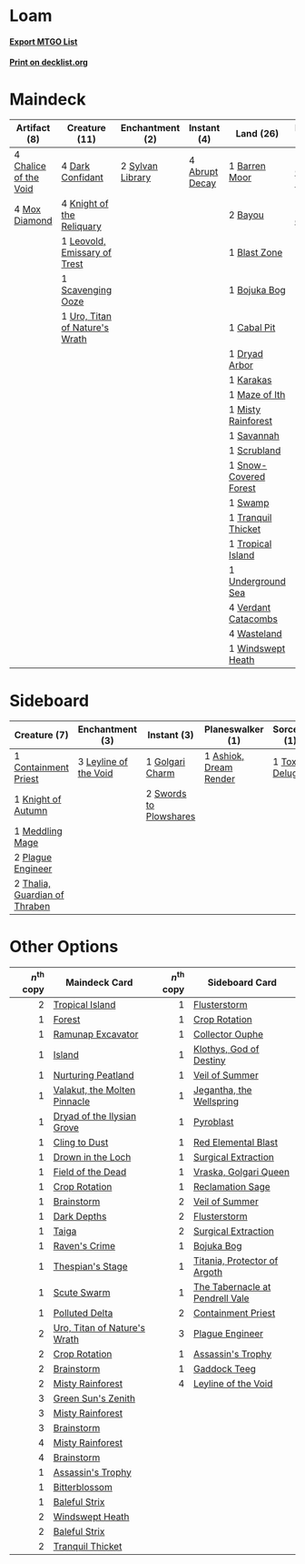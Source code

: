 # Loam

#### [Export MTGO List](../collection/Loam/Loam.txt)
#### [Print on decklist.org](http://decklist.org/?deckmain=4%09Abrupt%20Decay%0A1%09Barren%20Moor%0A2%09Bayou%0A1%09Blast%20Zone%0A1%09Bojuka%20Bog%0A1%09Cabal%20Pit%0A4%09Chalice%20of%20the%20Void%0A4%09Dark%20Confidant%0A1%09Dryad%20Arbor%0A2%09Green%20Sun's%20Zenith%0A1%09Karakas%0A1%09Kaya,%20Orzhov%20Usurper%0A4%09Knight%20of%20the%20Reliquary%0A1%09Leovold,%20Emissary%20of%20Trest%0A2%09Life%20from%20the%20Loam%0A1%09Maze%20of%20Ith%0A1%09Misty%20Rainforest%0A4%09Mox%20Diamond%0A3%09Oko,%20Thief%20of%20Crowns%0A1%09Savannah%0A1%09Scavenging%20Ooze%0A1%09Scrubland%0A1%09Sevinne's%20Reclamation%0A1%09Snow-Covered%20Forest%0A1%09Swamp%0A2%09Sylvan%20Library%0A1%09Tranquil%20Thicket%0A1%09Tropical%20Island%0A1%09Underground%20Sea%0A1%09Uro,%20Titan%20of%20Nature's%20Wrath%0A4%09Verdant%20Catacombs%0A4%09Wasteland%0A1%09Windswept%20Heath&deckside=1%09Ashiok,%20Dream%20Render%0A1%09Containment%20Priest%0A1%09Golgari%20Charm%0A1%09Knight%20of%20Autumn%0A3%09Leyline%20of%20the%20Void%0A1%09Meddling%20Mage%0A2%09Plague%20Engineer%0A2%09Swords%20to%20Plowshares%0A2%09Thalia,%20Guardian%20of%20Thraben%0A1%09Toxic%20Deluge)
# Maindeck

|                                          Artifact (8)                                          |                                              Creature (11)                                              |                                     Enchantment (2)                                     |                                       Instant (4)                                       |                                           Land (26)                                            |                                        Planeswalker (4)                                         |                                           Sorcery (5)                                            |
|------------------------------------------------------------------------------------------------|---------------------------------------------------------------------------------------------------------|-----------------------------------------------------------------------------------------|-----------------------------------------------------------------------------------------|------------------------------------------------------------------------------------------------|-------------------------------------------------------------------------------------------------|--------------------------------------------------------------------------------------------------|
|4 [Chalice of the Void](http://gatherer.wizards.com/Pages/Card/Details.aspx?multiverseid=442211)|4 [Dark Confidant](http://gatherer.wizards.com/Pages/Card/Details.aspx?multiverseid=397731)              |2 [Sylvan Library](http://gatherer.wizards.com/Pages/Card/Details.aspx?multiverseid=2240)|4 [Abrupt Decay](http://gatherer.wizards.com/Pages/Card/Details.aspx?multiverseid=456061)|1 [Barren Moor](http://gatherer.wizards.com/Pages/Card/Details.aspx?multiverseid=220487)        |1 [Kaya, Orzhov Usurper](http://gatherer.wizards.com/Pages/Card/Details.aspx?multiverseid=460129)|2 [Green Sun's Zenith](http://gatherer.wizards.com/Pages/Card/Details.aspx?multiverseid=413711)   |
|4 [Mox Diamond](http://gatherer.wizards.com/Pages/Card/Details.aspx?multiverseid=5193)          |4 [Knight of the Reliquary](http://gatherer.wizards.com/Pages/Card/Details.aspx?multiverseid=189145)     |                                                                                         |                                                                                         |2 [Bayou](http://gatherer.wizards.com/Pages/Card/Details.aspx?multiverseid=879)                 |3 [Oko, Thief of Crowns](http://gatherer.wizards.com/Pages/Card/Details.aspx?multiverseid=473159)|2 [Life from the Loam](http://gatherer.wizards.com/Pages/Card/Details.aspx?multiverseid=338409)   |
|                                                                                                |1 [Leovold, Emissary of Trest](http://gatherer.wizards.com/Pages/Card/Details.aspx?multiverseid=416834)  |                                                                                         |                                                                                         |1 [Blast Zone](http://gatherer.wizards.com/Pages/Card/Details.aspx?multiverseid=461171)         |                                                                                                 |1 [Sevinne's Reclamation](http://gatherer.wizards.com/Pages/Card/Details.aspx?multiverseid=470551)|
|                                                                                                |1 [Scavenging Ooze](http://gatherer.wizards.com/Pages/Card/Details.aspx?multiverseid=420783)             |                                                                                         |                                                                                         |1 [Bojuka Bog](http://gatherer.wizards.com/Pages/Card/Details.aspx?multiverseid=376269)         |                                                                                                 |                                                                                                  |
|                                                                                                |1 [Uro, Titan of Nature's Wrath](http://gatherer.wizards.com/Pages/Card/Details.aspx?multiverseid=476480)|                                                                                         |                                                                                         |1 [Cabal Pit](http://gatherer.wizards.com/Pages/Card/Details.aspx?multiverseid=29904)           |                                                                                                 |                                                                                                  |
|                                                                                                |                                                                                                         |                                                                                         |                                                                                         |1 [Dryad Arbor](http://gatherer.wizards.com/Pages/Card/Details.aspx?multiverseid=136196)        |                                                                                                 |                                                                                                  |
|                                                                                                |                                                                                                         |                                                                                         |                                                                                         |1 [Karakas](http://gatherer.wizards.com/Pages/Card/Details.aspx?multiverseid=413782)            |                                                                                                 |                                                                                                  |
|                                                                                                |                                                                                                         |                                                                                         |                                                                                         |1 [Maze of Ith](http://gatherer.wizards.com/Pages/Card/Details.aspx?multiverseid=1824)          |                                                                                                 |                                                                                                  |
|                                                                                                |                                                                                                         |                                                                                         |                                                                                         |1 [Misty Rainforest](http://gatherer.wizards.com/Pages/Card/Details.aspx?multiverseid=405102)   |                                                                                                 |                                                                                                  |
|                                                                                                |                                                                                                         |                                                                                         |                                                                                         |1 [Savannah](http://gatherer.wizards.com/Pages/Card/Details.aspx?multiverseid=881)              |                                                                                                 |                                                                                                  |
|                                                                                                |                                                                                                         |                                                                                         |                                                                                         |1 [Scrubland](http://gatherer.wizards.com/Pages/Card/Details.aspx?multiverseid=882)             |                                                                                                 |                                                                                                  |
|                                                                                                |                                                                                                         |                                                                                         |                                                                                         |1 [Snow-Covered Forest](http://gatherer.wizards.com/Pages/Card/Details.aspx?multiverseid=121192)|                                                                                                 |                                                                                                  |
|                                                                                                |                                                                                                         |                                                                                         |                                                                                         |1 [Swamp](http://gatherer.wizards.com/Pages/Card/Details.aspx?multiverseid=439858)              |                                                                                                 |                                                                                                  |
|                                                                                                |                                                                                                         |                                                                                         |                                                                                         |1 [Tranquil Thicket](http://gatherer.wizards.com/Pages/Card/Details.aspx?multiverseid=220494)   |                                                                                                 |                                                                                                  |
|                                                                                                |                                                                                                         |                                                                                         |                                                                                         |1 [Tropical Island](http://gatherer.wizards.com/Pages/Card/Details.aspx?multiverseid=884)       |                                                                                                 |                                                                                                  |
|                                                                                                |                                                                                                         |                                                                                         |                                                                                         |1 [Underground Sea](http://gatherer.wizards.com/Pages/Card/Details.aspx?multiverseid=886)       |                                                                                                 |                                                                                                  |
|                                                                                                |                                                                                                         |                                                                                         |                                                                                         |4 [Verdant Catacombs](http://gatherer.wizards.com/Pages/Card/Details.aspx?multiverseid=405113)  |                                                                                                 |                                                                                                  |
|                                                                                                |                                                                                                         |                                                                                         |                                                                                         |4 [Wasteland](http://gatherer.wizards.com/Pages/Card/Details.aspx?multiverseid=413790)          |                                                                                                 |                                                                                                  |
|                                                                                                |                                                                                                         |                                                                                         |                                                                                         |1 [Windswept Heath](http://gatherer.wizards.com/Pages/Card/Details.aspx?multiverseid=405115)    |                                                                                                 |                                                                                                  |


# Sideboard

|                                              Creature (7)                                              |                                        Enchantment (3)                                         |                                         Instant (3)                                          |                                        Planeswalker (1)                                         |                                       Sorcery (1)                                       |
|--------------------------------------------------------------------------------------------------------|------------------------------------------------------------------------------------------------|----------------------------------------------------------------------------------------------|-------------------------------------------------------------------------------------------------|-----------------------------------------------------------------------------------------|
|1 [Containment Priest](http://gatherer.wizards.com/Pages/Card/Details.aspx?multiverseid=389470)         |3 [Leyline of the Void](http://gatherer.wizards.com/Pages/Card/Details.aspx?multiverseid=107682)|1 [Golgari Charm](http://gatherer.wizards.com/Pages/Card/Details.aspx?multiverseid=405245)    |1 [Ashiok, Dream Render](http://gatherer.wizards.com/Pages/Card/Details.aspx?multiverseid=461155)|1 [Toxic Deluge](http://gatherer.wizards.com/Pages/Card/Details.aspx?multiverseid=376559)|
|1 [Knight of Autumn](http://gatherer.wizards.com/Pages/Card/Details.aspx?multiverseid=452933)           |                                                                                                |2 [Swords to Plowshares](http://gatherer.wizards.com/Pages/Card/Details.aspx?multiverseid=869)|                                                                                                 |                                                                                         |
|1 [Meddling Mage](http://gatherer.wizards.com/Pages/Card/Details.aspx?multiverseid=179547)              |                                                                                                |                                                                                              |                                                                                                 |                                                                                         |
|2 [Plague Engineer](http://gatherer.wizards.com/Pages/Card/Details.aspx?multiverseid=464049)            |                                                                                                |                                                                                              |                                                                                                 |                                                                                         |
|2 [Thalia, Guardian of Thraben](http://gatherer.wizards.com/Pages/Card/Details.aspx?multiverseid=442025)|                                                                                                |                                                                                              |                                                                                                 |                                                                                         |


# Other Options

|*n*<sup>th</sup> copy|                                             Maindeck Card                                             |*n*<sup>th</sup> copy|                                             Sideboard Card                                             |
|--------------------:|-------------------------------------------------------------------------------------------------------|--------------------:|--------------------------------------------------------------------------------------------------------|
|                    2|[Tropical Island](http://gatherer.wizards.com/Pages/Card/Details.aspx?multiverseid=884)                |                    1|[Flusterstorm](http://gatherer.wizards.com/Pages/Card/Details.aspx?multiverseid=228255)                 |
|                    1|[Forest](http://gatherer.wizards.com/Pages/Card/Details.aspx?multiverseid=439860)                      |                    1|[Crop Rotation](http://gatherer.wizards.com/Pages/Card/Details.aspx?multiverseid=417430)                |
|                    1|[Ramunap Excavator](http://gatherer.wizards.com/Pages/Card/Details.aspx?multiverseid=430818)           |                    1|[Collector Ouphe](http://gatherer.wizards.com/Pages/Card/Details.aspx?multiverseid=464107)              |
|                    1|[Island](http://gatherer.wizards.com/Pages/Card/Details.aspx?multiverseid=439857)                      |                    1|[Klothys, God of Destiny](http://gatherer.wizards.com/Pages/Card/Details.aspx?multiverseid=476471)      |
|                    1|[Nurturing Peatland](http://gatherer.wizards.com/Pages/Card/Details.aspx?multiverseid=464192)          |                    1|[Veil of Summer](http://gatherer.wizards.com/Pages/Card/Details.aspx?multiverseid=466952)               |
|                    1|[Valakut, the Molten Pinnacle](http://gatherer.wizards.com/Pages/Card/Details.aspx?multiverseid=190400)|                    1|[Jegantha, the Wellspring](http://gatherer.wizards.com/Pages/Card/Details.aspx?multiverseid=479742)     |
|                    1|[Dryad of the Ilysian Grove](http://gatherer.wizards.com/Pages/Card/Details.aspx?multiverseid=476420)  |                    1|[Pyroblast](http://gatherer.wizards.com/Pages/Card/Details.aspx?multiverseid=4083)                      |
|                    1|[Cling to Dust](http://gatherer.wizards.com/Pages/Card/Details.aspx?multiverseid=476338)               |                    1|[Red Elemental Blast](http://gatherer.wizards.com/Pages/Card/Details.aspx?multiverseid=814)             |
|                    1|[Drown in the Loch](http://gatherer.wizards.com/Pages/Card/Details.aspx?multiverseid=473150)           |                    1|[Surgical Extraction](http://gatherer.wizards.com/Pages/Card/Details.aspx?multiverseid=397706)          |
|                    1|[Field of the Dead](http://gatherer.wizards.com/Pages/Card/Details.aspx?multiverseid=467001)           |                    1|[Vraska, Golgari Queen](http://gatherer.wizards.com/Pages/Card/Details.aspx?multiverseid=452963)        |
|                    1|[Crop Rotation](http://gatherer.wizards.com/Pages/Card/Details.aspx?multiverseid=417430)               |                    1|[Reclamation Sage](http://gatherer.wizards.com/Pages/Card/Details.aspx?multiverseid=389651)             |
|                    1|[Brainstorm](http://gatherer.wizards.com/Pages/Card/Details.aspx?multiverseid=3897)                    |                    2|[Veil of Summer](http://gatherer.wizards.com/Pages/Card/Details.aspx?multiverseid=466952)               |
|                    1|[Dark Depths](http://gatherer.wizards.com/Pages/Card/Details.aspx?multiverseid=121155)                 |                    2|[Flusterstorm](http://gatherer.wizards.com/Pages/Card/Details.aspx?multiverseid=228255)                 |
|                    1|[Taiga](http://gatherer.wizards.com/Pages/Card/Details.aspx?multiverseid=883)                          |                    2|[Surgical Extraction](http://gatherer.wizards.com/Pages/Card/Details.aspx?multiverseid=397706)          |
|                    1|[Raven's Crime](http://gatherer.wizards.com/Pages/Card/Details.aspx?multiverseid=153487)               |                    1|[Bojuka Bog](http://gatherer.wizards.com/Pages/Card/Details.aspx?multiverseid=376269)                   |
|                    1|[Thespian's Stage](http://gatherer.wizards.com/Pages/Card/Details.aspx?multiverseid=366353)            |                    1|[Titania, Protector of Argoth](http://gatherer.wizards.com/Pages/Card/Details.aspx?multiverseid=389721) |
|                    1|[Scute Swarm](http://gatherer.wizards.com/Pages/Card/Details.aspx?multiverseid=491851)                 |                    1|[The Tabernacle at Pendrell Vale](http://gatherer.wizards.com/Pages/Card/Details.aspx?multiverseid=1690)|
|                    1|[Polluted Delta](http://gatherer.wizards.com/Pages/Card/Details.aspx?multiverseid=405104)              |                    2|[Containment Priest](http://gatherer.wizards.com/Pages/Card/Details.aspx?multiverseid=389470)           |
|                    2|[Uro, Titan of Nature's Wrath](http://gatherer.wizards.com/Pages/Card/Details.aspx?multiverseid=476480)|                    3|[Plague Engineer](http://gatherer.wizards.com/Pages/Card/Details.aspx?multiverseid=464049)              |
|                    2|[Crop Rotation](http://gatherer.wizards.com/Pages/Card/Details.aspx?multiverseid=417430)               |                    1|[Assassin's Trophy](http://gatherer.wizards.com/Pages/Card/Details.aspx?multiverseid=452902)            |
|                    2|[Brainstorm](http://gatherer.wizards.com/Pages/Card/Details.aspx?multiverseid=3897)                    |                    1|[Gaddock Teeg](http://gatherer.wizards.com/Pages/Card/Details.aspx?multiverseid=140188)                 |
|                    2|[Misty Rainforest](http://gatherer.wizards.com/Pages/Card/Details.aspx?multiverseid=405102)            |                    4|[Leyline of the Void](http://gatherer.wizards.com/Pages/Card/Details.aspx?multiverseid=107682)          |
|                    3|[Green Sun's Zenith](http://gatherer.wizards.com/Pages/Card/Details.aspx?multiverseid=413711)          |                     |                                                                                                        |
|                    3|[Misty Rainforest](http://gatherer.wizards.com/Pages/Card/Details.aspx?multiverseid=405102)            |                     |                                                                                                        |
|                    3|[Brainstorm](http://gatherer.wizards.com/Pages/Card/Details.aspx?multiverseid=3897)                    |                     |                                                                                                        |
|                    4|[Misty Rainforest](http://gatherer.wizards.com/Pages/Card/Details.aspx?multiverseid=405102)            |                     |                                                                                                        |
|                    4|[Brainstorm](http://gatherer.wizards.com/Pages/Card/Details.aspx?multiverseid=3897)                    |                     |                                                                                                        |
|                    1|[Assassin's Trophy](http://gatherer.wizards.com/Pages/Card/Details.aspx?multiverseid=452902)           |                     |                                                                                                        |
|                    1|[Bitterblossom](http://gatherer.wizards.com/Pages/Card/Details.aspx?multiverseid=397701)               |                     |                                                                                                        |
|                    1|[Baleful Strix](http://gatherer.wizards.com/Pages/Card/Details.aspx?multiverseid=376260)               |                     |                                                                                                        |
|                    2|[Windswept Heath](http://gatherer.wizards.com/Pages/Card/Details.aspx?multiverseid=405115)             |                     |                                                                                                        |
|                    2|[Baleful Strix](http://gatherer.wizards.com/Pages/Card/Details.aspx?multiverseid=376260)               |                     |                                                                                                        |
|                    2|[Tranquil Thicket](http://gatherer.wizards.com/Pages/Card/Details.aspx?multiverseid=220494)            |                     |                                                                                                        |

